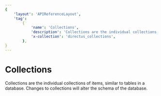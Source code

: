 ```yaml
---
{
    'layout': 'APIReferenceLayout',
    'tag':
        {
            'name': 'Collections',
            'description': 'Collections are the individual collections of items, similar to tables in a database. Changes to collections will alter the schema of the database.',
            'x-collection': 'directus_collections',
        },
}
---
```


# Collections

Collections are the individual collections of items, similar to tables in a database. Changes to collections will alter the schema of the database.
